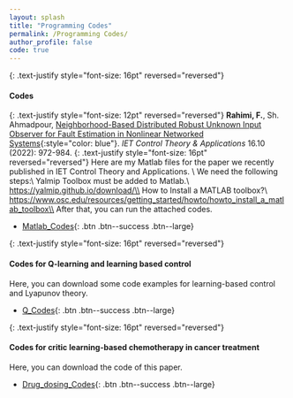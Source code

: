 ```yaml
---
layout: splash
title: "Programming Codes"
permalink: /Programming Codes/
author_profile: false
code: true
---
```



{: .text-justify style="font-size: 16pt" reversed="reversed"}
#### Codes


{: .text-justify style="font-size: 12pt" reversed="reversed"}
**Rahimi, F.**, Sh. Ahmadpour, [Neighborhood-Based Distributed Robust Unknown Input Observer for Fault Estimation in Nonlinear Networked Systems](https://ietresearch.onlinelibrary.wiley.com/doi/full/10.1049/cth2.12278){:style="color: blue"}. *IET Control Theory & Applications* 16.10 (2022): 972-984.
{: .text-justify style="font-size: 16pt" reversed="reversed"}
Here are my Matlab files for the paper we recently published in IET Control Theory and Applications. \\
We need the following steps:\\
Yalmip Toolbox must be added to Matlab.\\
https://yalmip.github.io/download/\\
How to Install a MATLAB toolbox?\\
https://www.osc.edu/resources/getting_started/howto/howto_install_a_matlab_toolbox\\
After that, you can run the attached codes. 
- [Matlab_Codes](https://farshad-rahimi.github.io/FarshadRahimi/files/CodeprogrammingMatlab_example2_2.rar){: .btn .btn--success .btn--large}

{: .text-justify style="font-size: 16pt" reversed="reversed"}
#### Codes for Q-learning and learning based control 

Here, you can download some code examples for learning-based control and Lyapunov theory.
- [Q_Codes](https://farshad-rahimi.github.io/FarshadRahimi/files/learningCodes.rar){: .btn .btn--success .btn--large}


{: .text-justify style="font-size: 16pt" reversed="reversed"}
#### Codes for critic learning-based chemotherapy in cancer treatment  

Here, you can download the code of this paper.
- [Drug_dosing_Codes](https://farshad-rahimi.github.io/FarshadRahimi/files/Final_version_codes.rar){: .btn .btn--success .btn--large}
